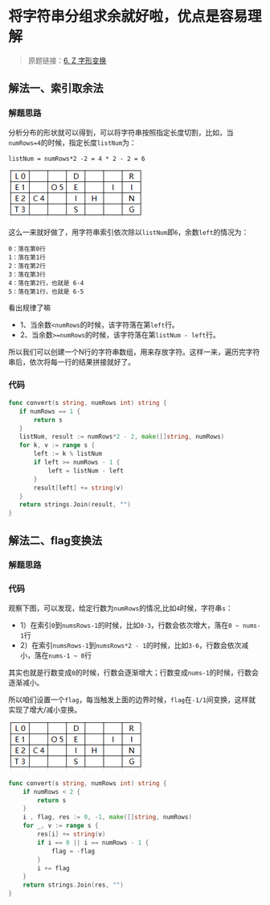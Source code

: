 # 将字符串分组求余就好啦，优点是容易理解
> 原题链接：[6. Z 字形变换](https://leetcode-cn.com/problems/zigzag-conversion/)
## 解法一、索引取余法
### 解题思路
分析分布的形状就可以得到，可以将字符串按照指定长度切割，比如，当``numRows=4``的时候，指定长度``listNum``为：
```
listNum = numRows*2 -2 = 4 * 2 - 2 = 6
 ```
![grid](../pictures/problems/6/1.png)
 
这么一来就好做了，用字符串索引依次除以``listNum``即``6``，余数``left``的情况为：
 ```
 0：落在第0行
 1：落在第1行
 2：落在第2行
 3：落在第3行
 4：落在第2行，也就是 6-4
 5：落在第1行，也就是 6-5
 ```
 看出规律了嘛
 * 1、当余数``<numRows``的时候，该字符落在第``left``行。
 * 2、当余数``>=numRows``的时候，该字符落在第``listNum - left``行。
 
 所以我们可以创建一个N行的字符串数组，用来存放字符。这样一来，遍历完字符串后，依次将每一行的结果拼接就好了。
 ### 代码
 
 ```go
func convert(s string, numRows int) string {
	if numRows == 1 {
		return s
	}
	listNum, result := numRows*2 - 2, make([]string, numRows)
	for k, v := range s {
		left := k % listNum
		if left >= numRows - 1 {
			left = listNum - left
		}
		result[left] += string(v)
	}
	return strings.Join(result, "")
}
 ```

## 解法二、flag变换法
### 解题思路
### 代码
观察下图，可以发现，给定行数为``numRows``的情况,比如``4``时候，字符串``s``：

* 1）在索引``0``到``numsRows-1``的时候，比如``0-3``，行数会依次增大，落在``0 ~ nums-1``行
* 2）在索引``numsRows-1``到``numsRows*2 - 1``的时候，比如``3-6``，行数会依次减小，落在``nums-1 ~ 0``行

其实也就是行数变成``0``的时候，行数会逐渐增大；行数变成``nums-1``的时候，行数会逐渐减小。

所以咱们设置一个``flag``，每当触发上面的边界时候，``flag``在``-1/1``间变换，这样就实现了增大/减小变换。

![grid](../pictures/problems/6/1.png)

```go
func convert(s string, numRows int) string {
	if numRows < 2 {
		return s
	}
	i , flag, res := 0, -1, make([]string, numRows)
	for _, v := range s {
		res[i] += string(v)
		if i == 0 || i == numRows - 1 {
			flag = -flag
		}
		i += flag
	}
	return strings.Join(res, "")
}
```
